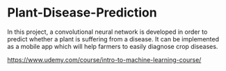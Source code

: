 # Plant-Disease-Prediction
In this project, a convolutional neural network is developed in order to predict whether a plant is suffering from a disease. It can be implemented as a mobile app which will help farmers to easily diagnose crop diseases.

https://www.udemy.com/course/intro-to-machine-learning-course/


